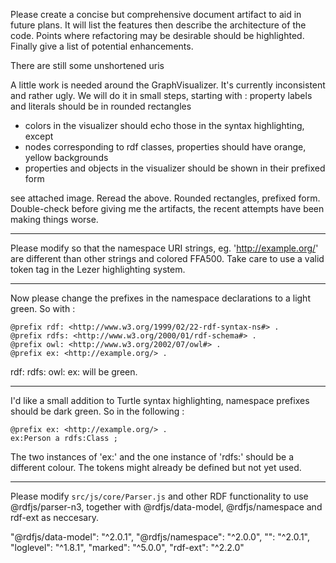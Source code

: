 Please create a concise but comprehensive document artifact to aid in future plans. It will list the features then describe the architecture of the code. Points where refactoring may be desirable should be highlighted. Finally give a list of potential enhancements.

There are still some unshortened uris

A little work is needed around the GraphVisualizer. It's currently inconsistent and rather ugly.
We will do it in small steps, starting with : property labels and literals should be in rounded rectangles

- colors in the visualizer should echo those in the syntax highlighting, except
- nodes corresponding to rdf classes, properties should have orange, yellow backgrounds
- properties and objects in the visualizer should be shown in their prefixed form

see attached image. Reread the above. Rounded rectangles, prefixed form. Double-check before giving me the artifacts, the recent attempts have been making things worse.

---

Please modify so that the namespace URI strings, eg. '<http://example.org/>' are different than other strings and colored FFA500.
Take care to use a valid token tag in the Lezer highlighting system.

---

Now please change the prefixes in the namespace declarations to a light green. So with :

```
@prefix rdf: <http://www.w3.org/1999/02/22-rdf-syntax-ns#> .
@prefix rdfs: <http://www.w3.org/2000/01/rdf-schema#> .
@prefix owl: <http://www.w3.org/2002/07/owl#> .
@prefix ex: <http://example.org/> .
```

rdf: rdfs: owl: ex: will be green.

---

I'd like a small addition to Turtle syntax highlighting, namespace prefixes should be dark green.
So in the following :

```
@prefix ex: <http://example.org/> .
ex:Person a rdfs:Class ;
```

The two instances of 'ex:' and the one instance of 'rdfs:' should be a different colour.
The tokens might already be defined but not yet used.

---

Please modify `src/js/core/Parser.js` and other RDF functionality to use @rdfjs/parser-n3, together with @rdfjs/data-model, @rdfjs/namespace and rdf-ext as neccesary.

"@rdfjs/data-model": "^2.0.1",
"@rdfjs/namespace": "^2.0.0",
"": "^2.0.1",
"loglevel": "^1.8.1",
"marked": "^5.0.0",
"rdf-ext": "^2.2.0"

